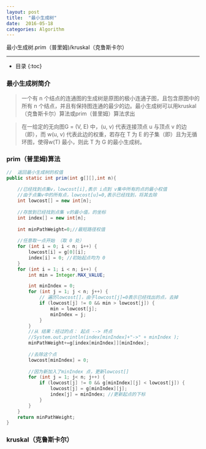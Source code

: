 ```yaml
---
layout: post
title:  "最小生成树"
date:  2016-05-18
categories: Algorithm
---
```


最小生成树.prim（普里姆)/kruskal（克鲁斯卡尔）

---

- 目录
  {:toc}

### 最小生成树简介

> 一个有 n 个结点的连通图的生成树是原图的极小连通子图，且包含原图中的所有 n 个结点，并且有保持图连通的最少的边。最小生成树可以用kruskal（克鲁斯卡尔）算法或prim（普里姆）算法求出

> 在一给定的无向图G = (V, E) 中，(u, v) 代表连接顶点 u 与顶点 v 的边（即），而 w(u, v) 代表此边的权重，若存在 T 为 E 的子集（即）且为无循环图，使得w(T) 最小，则此 T 为 G 的最小生成树。


### prim（普里姆)算法

```java
//  返回最小生成树的权值
public static int prim(int g[][],int n){
	
	//已经找到点集v，lowcost[i],表示 i点到 v集中所有的点的最小权值
	//由于点集v中的所有点，lowcost[u]=0,表示已经找到，将其去除
	int lowcost[] = new int[n];
	
	//存放到已经找到点集 v的最小值，的坐标
	int index[] = new int[n]; 
	
	int minPathWeight=0;//最短路径权值
	
	//任意取一点开始 （取 0 处）
	for (int i = 0; i < n; i++) {
		lowcost[i] = g[0][i];
		index[i] = 0; //初始起点均为 0
	}
	for (int i = 1; i < n; i++) {
		int min = Integer.MAX_VALUE;

		int minIndex = 0;
		for (int j = 1; j < n; j++) { 
			// 遍历lowcost[]，由于lowcost[j]=0表示已经找出的点，去掉
			if (lowcost[j] != 0 && min > lowcost[j]) {
				min = lowcost[j];
				minIndex = j;
			}
		}
		//从 结果：经过的点： 起点 --> 终点		
		//System.out.println(index[minIndex]+"->" + minIndex );
		minPathWeight+=g[index[minIndex]][minIndex];
		
		//去除这个点
		lowcost[minIndex] = 0;
		
		//因为新加入了minIndex 点，更新lowcost[]
		for (int j = 1; j< n; j++) { 
			if (lowcost[j] != 0 && g[minIndex][j] < lowcost[j]) {
				lowcost[j] = g[minIndex][j];
				index[j] = minIndex; //更新起点的下标
			}
		}
	}
	return minPathWeight;
}
```

### kruskal（克鲁斯卡尔）

